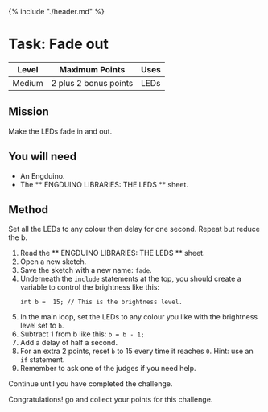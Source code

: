 {% include "./header.md" %}

# Task: Fade out 
| Level| Maximum Points | Uses |
| ------ |:------:|------|
| Medium | 2 plus 2 bonus points | LEDs |

## Mission
Make the LEDs fade in and out.

## You will need
* An Engduino.
* The ** ENGDUINO LIBRARIES: THE LEDS ** sheet.

## Method
Set all the LEDs to any colour then delay for one second. Repeat but reduce the b.
1. Read the ** ENGDUINO LIBRARIES: THE LEDS ** sheet.
3. Open a new sketch.
4. Save the sketch with a new name: ```fade```.
5. Underneath the ```include``` statements at the top, you should create a variable to control the brightness like this:
	```
	int b =  15; // This is the brightness level.

	```
6. In the main loop, set the LEDs to any colour you like with the brightness level set to ```b```.
7. Subtract 1 from b like this:
	```b = b - 1;```
8. Add a delay of half a second. 
9. For an extra 2 points, reset ```b``` to 15 every time it reaches ```0```. Hint: use an ```if``` statement. 
10. Remember to ask one of the judges if you need help.


Continue until you have completed the challenge.



Congratulations! go and collect your points for this challenge.

<!---
{% include "./rae.md" %}
-->
